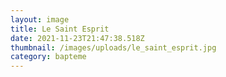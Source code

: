 ```yaml
---
layout: image
title: Le Saint Esprit
date: 2021-11-23T21:47:38.518Z
thumbnail: /images/uploads/le_saint_esprit.jpg
category: bapteme
---
```

